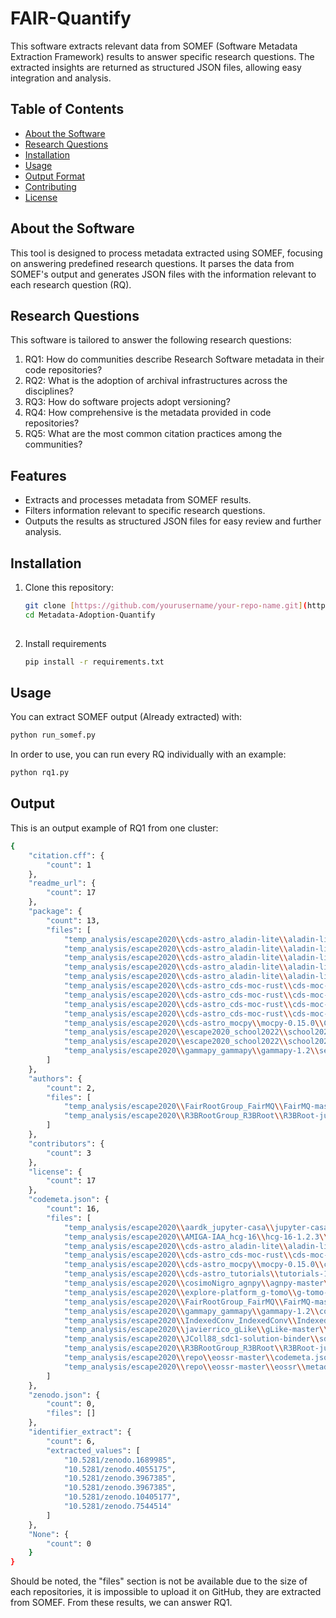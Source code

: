 # FAIR-Quantify

This software extracts relevant data from SOMEF (Software Metadata Extraction Framework) results to answer specific research questions. The extracted insights are returned as structured JSON files, allowing easy integration and analysis.

## Table of Contents

- [About the Software](#about-the-software)
- [Research Questions](#research-questions)
- [Installation](#installation)
- [Usage](#usage)
- [Output Format](#output-format)
- [Contributing](#contributing)
- [License](#license)

## About the Software

This tool is designed to process metadata extracted using SOMEF, focusing on answering predefined research questions. It parses the data from SOMEF's output and generates JSON files with the information relevant to each research question (RQ).

## Research Questions

This software is tailored to answer the following research questions:

1. RQ1: How do communities describe Research Software metadata in their code repositories?
2. RQ2: What is the adoption of archival infrastructures across the disciplines?
3. RQ3: How do software projects adopt versioning?
4. RQ4: How comprehensive is the metadata provided in code repositories?
5. RQ5: What are the most common citation practices among the communities?

## Features

- Extracts and processes metadata from SOMEF results.
- Filters information relevant to specific research questions.
- Outputs the results as structured JSON files for easy review and further analysis.

## Installation

1. Clone this repository:

   ```bash
   git clone [https://github.com/yourusername/your-repo-name.git](https://github.com/Anas-Elhounsri/Metadata-Adoption-Quantify.git
   cd Metadata-Adoption-Quantify
  
2. Install requirements
   ```bash
   pip install -r requirements.txt
   
## Usage

You can extract SOMEF output (Already extracted) with:

  ```bash
  python run_somef.py
  ```
In order to use, you can run every RQ individually with an example:

   ```bash
   python rq1.py
   ```

## Output

This is an output example of RQ1 from one cluster:
```bash
{
    "citation.cff": {
        "count": 1
    },
    "readme_url": {
        "count": 17
    },
    "package": {
        "count": 13,
        "files": [
            "temp_analysis/escape2020\\cds-astro_aladin-lite\\aladin-lite-3.3.2\\package.json",
            "temp_analysis/escape2020\\cds-astro_aladin-lite\\aladin-lite-3.3.2\\src\\core\\Cargo.toml",
            "temp_analysis/escape2020\\cds-astro_aladin-lite\\aladin-lite-3.3.2\\src\\core\\al-api\\Cargo.toml",
            "temp_analysis/escape2020\\cds-astro_aladin-lite\\aladin-lite-3.3.2\\src\\core\\al-core\\Cargo.toml",
            "temp_analysis/escape2020\\cds-astro_aladin-lite\\aladin-lite-3.3.2\\src\\core\\al-task-exec\\Cargo.toml",
            "temp_analysis/escape2020\\cds-astro_cds-moc-rust\\cds-moc-rust-main\\Cargo.toml",
            "temp_analysis/escape2020\\cds-astro_cds-moc-rust\\cds-moc-rust-main\\crates\\cli\\Cargo.toml",
            "temp_analysis/escape2020\\cds-astro_cds-moc-rust\\cds-moc-rust-main\\crates\\set\\Cargo.toml",
            "temp_analysis/escape2020\\cds-astro_cds-moc-rust\\cds-moc-rust-main\\crates\\wasm\\Cargo.toml",
            "temp_analysis/escape2020\\cds-astro_mocpy\\mocpy-0.15.0\\Cargo.toml",
            "temp_analysis/escape2020\\escape2020_school2022\\school2022-1.0\\docs\\themes\\dream\\package.json",
            "temp_analysis/escape2020\\escape2020_school2022\\school2022-1.0\\testing\\fibonacci\\setup.cfg",
            "temp_analysis/escape2020\\gammapy_gammapy\\gammapy-1.2\\setup.cfg"
        ]
    },
    "authors": {
        "count": 2,
        "files": [
            "temp_analysis/escape2020\\FairRootGroup_FairMQ\\FairMQ-master\\AUTHORS",
            "temp_analysis/escape2020\\R3BRootGroup_R3BRoot\\R3BRoot-jun24\\AUTHORS"
        ]
    },
    "contributors": {
        "count": 3
    },
    "license": {
        "count": 17
    },
    "codemeta.json": {
        "count": 16,
        "files": [
            "temp_analysis/escape2020\\aardk_jupyter-casa\\jupyter-casa-master\\codemeta.json",
            "temp_analysis/escape2020\\AMIGA-IAA_hcg-16\\hcg-16-1.2.3\\codemeta.json",
            "temp_analysis/escape2020\\cds-astro_aladin-lite\\aladin-lite-3.3.2\\codemeta.json",
            "temp_analysis/escape2020\\cds-astro_cds-moc-rust\\cds-moc-rust-main\\codemeta.json",
            "temp_analysis/escape2020\\cds-astro_mocpy\\mocpy-0.15.0\\codemeta.json",
            "temp_analysis/escape2020\\cds-astro_tutorials\\tutorials-1.0.3\\codemeta.json",
            "temp_analysis/escape2020\\cosimoNigro_agnpy\\agnpy-master\\codemeta.json",
            "temp_analysis/escape2020\\explore-platform_g-tomo\\g-tomo-2\\codemeta.json",
            "temp_analysis/escape2020\\FairRootGroup_FairMQ\\FairMQ-master\\codemeta.json",
            "temp_analysis/escape2020\\gammapy_gammapy\\gammapy-1.2\\codemeta.json",
            "temp_analysis/escape2020\\IndexedConv_IndexedConv\\IndexedConv-1.3.2\\codemeta.json",
            "temp_analysis/escape2020\\javierrico_gLike\\gLike-master\\codemeta.json",
            "temp_analysis/escape2020\\JColl88_sdc1-solution-binder\\sdc1-solution-binder-1.0.0\\codemeta.json",
            "temp_analysis/escape2020\\R3BRootGroup_R3BRoot\\R3BRoot-jun24\\codemeta.json",
            "temp_analysis/escape2020\\repo\\eossr-master\\codemeta.json",
            "temp_analysis/escape2020\\repo\\eossr-master\\eossr\\metadata\\schema\\codemeta.json"
        ]
    },
    "zenodo.json": {
        "count": 0,
        "files": []
    },
    "identifier_extract": {
        "count": 6,
        "extracted_values": [
            "10.5281/zenodo.1689985",
            "10.5281/zenodo.4055175",
            "10.5281/zenodo.3967385",
            "10.5281/zenodo.3967385",
            "10.5281/zenodo.10405177",
            "10.5281/zenodo.7544514"
        ]
    },
    "None": {
        "count": 0
    }
}
```

Should be noted, the "files" section is not be available due to the size of each repositories, it is impossible to upload it on GitHub, they are extracted from SOMEF. From these results, we can answer RQ1.





